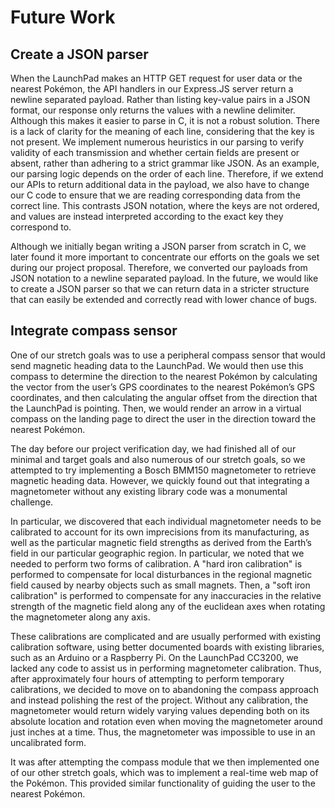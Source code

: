 # Future Work

## Create a JSON parser

When the LaunchPad makes an HTTP GET request for user data or the nearest
Pokémon, the API handlers in our Express.JS server return a newline separated
payload. Rather than listing key-value pairs in a JSON format, our response only
returns the values with a newline delimiter. Although this makes it easier to
parse in C, it is not a robust solution. There is a lack of clarity for the
meaning of each line, considering that the key is not present. We implement
numerous heuristics in our parsing to verify validity of each transmission and
whether certain fields are present or absent, rather than adhering to a strict
grammar like JSON. As an example, our parsing logic depends on the order of each
line. Therefore, if we extend our APIs to return additional data in the payload,
we also have to change our C code to ensure that we are reading corresponding
data from the correct line. This contrasts JSON notation, where the keys are not
ordered, and values are instead interpreted according to the exact key they 
correspond to.

Although we initially began writing a JSON parser from scratch in C, we later
found it more important to concentrate our efforts on the goals we set during
our project proposal. Therefore, we converted our payloads from JSON notation to
a newline separated payload. In the future, we would like to create a JSON
parser so that we can return data in a stricter structure that can easily be
extended and correctly read with lower chance of bugs.

## Integrate compass sensor

One of our stretch goals was to use a peripheral compass sensor that would send
magnetic heading data to the LaunchPad. We would then use this compass to
determine the direction to the nearest Pokémon by calculating the vector from
the user’s GPS coordinates to the nearest Pokémon’s GPS coordinates, and then
calculating the angular offset from the direction that the LaunchPad is
pointing. Then, we would render an arrow in a virtual compass on the landing
page to direct the user in the direction toward the nearest Pokémon.

The day before our project verification day, we had finished all of our minimal
and target goals and also numerous of our stretch goals, so we attempted to try
implementing a Bosch BMM150 magnetometer to retrieve magnetic heading data.
However, we quickly found out that integrating a magnetometer without any
existing library code was a monumental challenge.

In particular, we discovered that each individual magnetometer needs to be
calibrated to account for its own imprecisions from its manufacturing, as well
as the particular magnetic field strengths as derived from the Earth’s field in
our particular geographic region. In particular, we noted that we needed to
perform two forms of calibration. A "hard iron calibration" is performed to
compensate for local disturbances in the regional magnetic field caused by
nearby objects such as small magnets. Then, a "soft iron calibration" is
performed to compensate for any inaccuracies in the relative strength of the
magnetic field along any of the euclidean axes when rotating the magnetometer
along any axis.

These calibrations are complicated and are usually performed with existing
calibration software, using better documented boards with existing libraries,
such as an Arduino or a Raspberry Pi. On the LaunchPad CC3200, we lacked any
code to assist us in performing magnetometer calibration. Thus, after
approximately four hours of attempting to perform temporary calibrations, we
decided to move on to abandoning the compass approach and instead polishing the
rest of the project. Without any calibration, the magnetometer would return
widely varying values depending both on its absolute location and rotation even
when moving the magnetometer around just inches at a time. Thus, the
magnetometer was impossible to use in an uncalibrated form.

It was after attempting the compass module that we then implemented one of our
other stretch goals, which was to implement a real-time web map of the Pokémon.
This provided similar functionality of guiding the user to the nearest Pokémon.